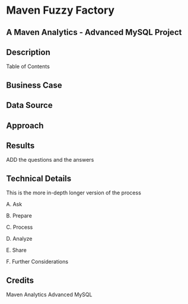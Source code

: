 # Maven Fuzzy Factory
## A Maven Analytics - Advanced MySQL Project

## Description

Table of Contents

<!-- Insert Banner photo of dashboard -->

## Business Case

## Data Source

<!-- Insert image of the database EER diagram -->

## Approach

## Results

ADD the questions and the answers

## Technical Details
  This is the more in-depth longer version of the process
  
  A. Ask
  
  B. Prepare
  
  C. Process
  
  D. Analyze
  
  E. Share
  
  F. Further Considerations
  
  
 ## Credits
  Maven Analytics Advanced MySQL 
